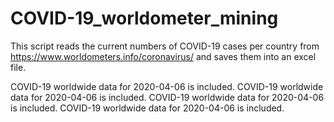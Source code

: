 # COVID-19_worldometer_mining
This script reads the current numbers of COVID-19 cases per country from https://www.worldometers.info/coronavirus/ and saves them into an excel file.

COVID-19 worldwide data for 2020-04-06 is included.
COVID-19 worldwide data for 2020-04-06 is included.
COVID-19 worldwide data for 2020-04-06 is included.
COVID-19 worldwide data for 2020-04-06 is included.

